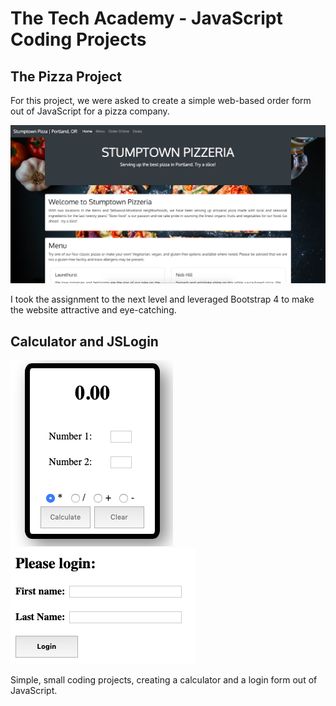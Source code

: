 # The Tech Academy - JavaScript Coding Projects
## The Pizza Project
For this project, we were asked to create a simple web-based order form out of JavaScript for a pizza company. 

![](Pizza-Javascript-Thumbnail.png)

I took the assignment to the next level and leveraged Bootstrap 4 to make the website attractive and eye-catching.

## Calculator and JSLogin
![](calculator.png) ![](loginjs.png)

Simple, small coding projects, creating a calculator and a login form out of JavaScript.
